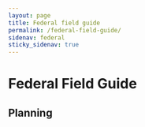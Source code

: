 ```yaml
---
layout: page
title: Federal field guide
permalink: /federal-field-guide/
sidenav: federal
sticky_sidenav: true
---
```


# Federal Field Guide

## Planning
